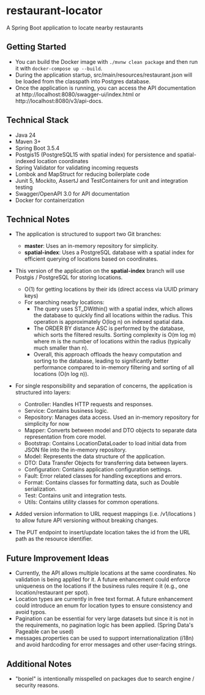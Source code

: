 # restaurant-locator

A Spring Boot application to locate nearby restaurants

## Getting Started
- You can build the Docker image with `./mvnw clean package` and then run it with `docker-compose up --build`.
- During the application startup, src/main/resources/restaurant.json will be loaded from the classpath into Postgres database.
- Once the application is running, you can access the API documentation at http://localhost:8080/swagger-ui/index.html or http://localhost:8080/v3/api-docs.

## Technical Stack
- Java 24
- Maven 3+
- Spring Boot 3.5.4
- Postgis15 (PostgreSQL15 with spatial index) for persistence and spatial-indexed location coordinates
- Spring Validator for validating incoming requests
- Lombok and MapStruct for reducing boilerplate code
- Junit 5, Mockito, AssertJ and TestContainers for unit and integration testing
- Swagger/OpenAPI 3.0 for API documentation
- Docker for containerization

## Technical Notes
- The application is structured to support two Git branches:
  - **master**: Uses an in-memory repository for simplicity.
  - **spatial-index**: Uses a PostgreSQL database with a spatial index for efficient querying of locations based on coordinates.


- This version of the application on the **spatial-index** branch will use Postgis / PostgreSQL for storing locations. 

  - O(1) for getting locations by their ids (direct access via UUID primary keys)
  - For searching nearby locations:
    - The query uses ST_DWithin() with a spatial index, which allows the database to quickly find all locations within the radius. This operation is approximately O(log n) on indexed spatial data. 
    - The ORDER BY distance ASC is performed by the database, which sorts the filtered results. Sorting complexity is O(m log m) where m is the number of locations within the radius (typically much smaller than n). 
    - Overall, this approach offloads the heavy computation and sorting to the database, leading to significantly better performance compared to in-memory filtering and sorting of all locations (O(n log n)).

- For single responsibility and separation of concerns, the application is structured into layers:
  - Controller: Handles HTTP requests and responses.
  - Service: Contains business logic.
  - Repository: Manages data access. Used an in-memory repository for simplicity for now
  - Mapper: Converts between model and DTO objects to separate data representation from core model.
  - Bootstrap: Contains LocationDataLoader to load initial data from JSON file into the in-memory repository.
  - Model: Represents the data structure of the application.
  - DTO: Data Transfer Objects for transferring data between layers.
  - Configuration: Contains application configuration settings.
  - Fault: Error related classes for handling exceptions and errors.
  - Format: Contains classes for formatting data, such as Double serialization.
  - Test: Contains unit and integration tests.
  - Utils: Contains utility classes for common operations.
  
- Added version information to URL request mappings (i.e. /v1/locations ) to allow future API versioning without breaking changes.

- The PUT endpoint to insert/update location takes the id from the URL path as the resource identifier.

## Future Improvement Ideas
- Currently, the API allows multiple locations at the same coordinates. No validation is being applied for it. 
A future enhancement could enforce uniqueness on the locations if the business rules require it (e.g., one location/restaurant per spot).
- Location types are currently in free text format. A future enhancement could introduce an enum for location types to ensure consistency and avoid typos.
- Pagination can be essential for very large datasets but since it is not in the requirements, no pagination logic has been applied. (Spring Data's Pageable can be used)
- messages.properties can be used to support internationalization (i18n) and avoid hardcoding for error messages and other user-facing strings.

## Additional Notes
- "boniel" is intentionally misspelled on packages due to search engine / security reasons.